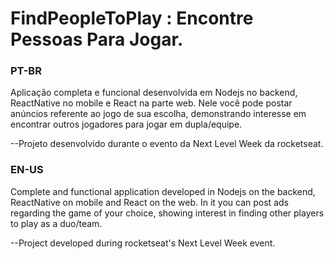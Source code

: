 # FindPeopleToPlay : Encontre Pessoas Para Jogar.

  ### PT-BR
Aplicação completa e funcional desenvolvida em Nodejs no backend, ReactNative no mobile e React na parte web. Nele você pode postar anúncios referente ao jogo de sua escolha, 
demonstrando interesse em encontrar outros jogadores para jogar em dupla/equipe. 

--Projeto desenvolvido durante o evento da Next Level Week da rocketseat.

  ### EN-US
Complete and functional application developed in Nodejs on the backend, ReactNative on mobile and React on the web. In it you can post ads regarding the game of your choice,
showing interest in finding other players to play as a duo/team.

--Project developed during rocketseat's Next Level Week event.
